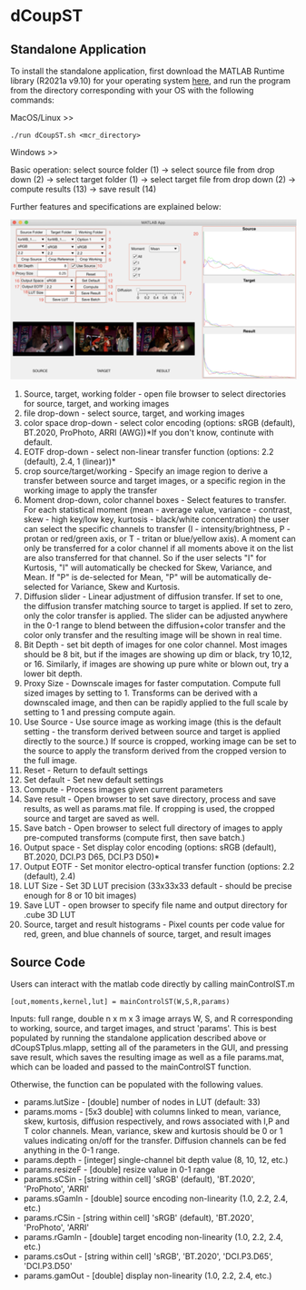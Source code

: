 # dCoupST

## Standalone Application
To install the standalone application, first download the MATLAB Runtime library (R2021a v9.10) for your operating system [here](https://www.mathworks.com/products/compiler/mcr/index.html), and run the program from the directory corresponding with your OS with the following commands:

MacOS/Linux >>
```
./run dCoupST.sh <mcr_directory>
```

Windows >> 

Basic operation: select source folder (1) -> select source file from drop down (2) -> select target folder (1) -> select target file from drop down (2) -> compute results (13) -> save result (14)

Further features and specifications are explained below:

![](readmeGUI.png)

1. Source, target, working folder - open file browser to select directories for source, target, and working images
2. file drop-down - select source, target, and working images
3. color space drop-down - select color encoding (options: sRGB (default), BT.2020, ProPhoto, ARRI (AWG))*If you don't know, continute with default.
4. EOTF drop-down - select non-linear transfer function (options: 2.2 (default), 2.4, 1 (linear))*
5. crop source/target/working - Specify an image region to derive a transfer between source and target images, or a specific region in the working image to apply the transfer
6. Moment drop-down, color channel boxes - Select features to transfer. For each statistical moment (mean - average value, variance - contrast, skew - high key/low key, kurtosis - black/white concentration) the user can select the specific channels to transfer (I - intensity/brightness, P - protan or red/green axis, or T - tritan or blue/yellow axis). A moment can only be transferred for a color channel if all moments above it on the list are also transferred for that channel. So if the user selects "I" for Kurtosis, "I" will automatically be checked for Skew, Variance, and Mean. If "P" is de-selected for Mean, "P" will be automatically de-selected for Variance, Skew and Kurtosis.
7. Diffusion slider - Linear adjustment of diffusion transfer. If set to one, the diffusion transfer matching source to target is applied. If set to zero, only the color transfer is applied. The slider can be adjusted anywhere in the 0-1 range to blend between the diffusion+color transfer and the color only transfer and the resulting image will be shown in real time.
8. Bit Depth - set bit depth of images for one color channel. Most images should be 8 bit, but if the images are showing up dim or black, try 10,12, or 16. Similarly, if images are showing up pure white or blown out, try a lower bit depth.
9. Proxy Size - Downscale images for faster computation. Compute full sized images by setting to 1. Transforms can be derived with a downscaled image, and then can be rapidly applied to the full scale by setting to 1 and pressing compute again.
10. Use Source - Use source image as working image (this is the default setting - the transform derived between source and target is applied directly to the source.) If source is cropped, working image can be set to the source to apply the transform derived from the cropped version to the full image.
11. Reset - Return to default settings
12. Set default - Set new default settings
13. Compute - Process images given current parameters
14. Save result - Open browser to set save directory, process and save results, as well as params.mat file. If cropping is used, the cropped source and target are saved as well.
15. Save batch - Open browser to select full directory of images to apply pre-computed transforms (compute first, then save batch.)
16. Output space - Set display color encoding (options: sRGB (default), BT.2020, DCI.P3 D65, DCI.P3 D50)*
17. Output EOTF - Set monitor electro-optical transfer function (options: 2.2 (default), 2.4)
18. LUT Size - Set 3D LUT precision (33x33x33 default - should be precise enough for 8 or 10 bit images)
19. Save LUT - open browser to specify file name and output directory for .cube 3D LUT
20. Source, target and result histograms - Pixel counts per code value for red, green, and blue channels of source, target, and result images

## Source Code
Users can interact with the matlab code directly by calling mainControlST.m 
```
[out,moments,kernel,lut] = mainControlST(W,S,R,params)
```
Inputs: full range, double n x m x 3 image arrays W, S, and R corresponding to working, source, and target images, and struct 'params'. This is best populated by running the standalone application described above or dCoupSTplus.mlapp, setting all of the parameters in the GUI, and pressing save result, which saves the resulting image as well as a file params.mat, which can be loaded and passed to the mainControlST function.

Otherwise, the function can be populated with the following values.

* params.lutSize - [double] number of nodes in LUT (default: 33)
* params.moms - [5x3 double] with columns linked to mean, variance, skew, kurtosis, diffusion respectively, and rows associated with I,P and T color channels. Mean, variance, skew and kurtosis should be 0 or 1 values indicating on/off for the transfer. Diffusion channels can be fed anything in the 0-1 range.
* params.depth - [integer] single-channel bit depth value (8, 10, 12, etc.)
* params.resizeF - [double] resize value in 0-1 range
* params.sCSin - [string within cell] 'sRGB' (default), 'BT.2020', 'ProPhoto', 'ARRI'
* params.sGamIn - [double] source encoding non-linearity (1.0, 2.2, 2.4, etc.)
* params.rCSin - [string within cell] 'sRGB' (default), 'BT.2020', 'ProPhoto', 'ARRI'
* params.rGamIn - [double] target encoding non-linearity (1.0, 2.2, 2.4, etc.)
* params.csOut - [string within cell] 'sRGB', 'BT.2020', 'DCI.P3.D65', 'DCI.P3.D50'
* params.gamOut - [double] display non-linearity (1.0, 2.2, 2.4, etc.)

